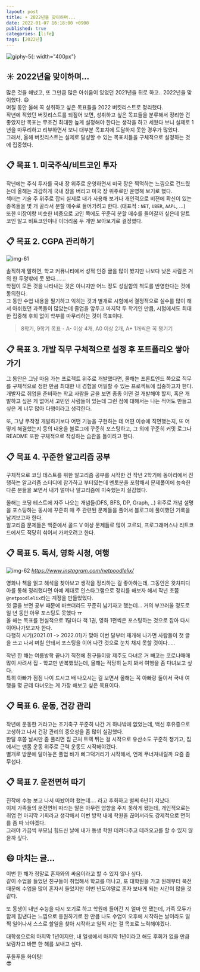 ```yaml
---
layout: post
title: ☀️ 2022년을 맞이하며...
date: 2022-01-07 16:18:00 +0900
published: true
categories: [life]
tags: [2022년]
---
```


![giphy-5](https://user-images.githubusercontent.com/6462456/150993104-591c8a1f-d6ea-4296-8436-24f4187d39d6.gif){: width="400px"}

## **☀️ 2022년을 맞이하며...**

많은 것을 해냈고, 또 그만큼 많은 아쉬움이 있었던 2021년을 뒤로 하고.. 2022년을 맞이했다. 😄  
며칠 동안 올해 꼭 성취하고 싶은 목표들을 2022 버킷리스트로 정리했다.  
작년에 적었던 버킷리스트를 되짚어 보면, 성취하고 싶은 목표들을 분류해서 정리한 건 좋았지만
목표는 무조건 최대한 높게 설정해야 한다는 생각을 하고 세웠다 보니
실제로 1년을 마무리하고 리뷰하면서 보니 대부분 목표치에 도달하지 못한 경우가 많았다.  
그래서, 올해 버킷리스트는 실제로 달성할 수 있는 목표치들을 구체적으로 설정하는 것에 집중했다.  

## **📋 목표 1. 미국주식/비트코인 투자**

작년에는 주식 투자를 국내 장 위주로 운영하면서 미국 장은 찍먹하는 느낌으로 건드렸는데
올해는 과감하게 국내 장을 버리고 미국 장 위주로만 운영해 보기로 했다.  
섹터는 기술 주 위주로 잡되 실제로 내가 사용해 보거나 개인적으로 비젼에 확신이 있는 종목들을 몇 개 골라서
분할 매수로 들어가려고 한다. (대표적 : `NET`, `UBER`, `AAPL`, ...)  
또한 미장이랑 비슷한 비중으로 코인 쪽에도 꾸준히 분할 매수를 들어갈까 싶은데
알트코인 말고 비트코인이나 이더리움 두 개만 보아보기로 결정했다.  

## **📋 목표 2. CGPA 관리하기**

![img-61](https://user-images.githubusercontent.com/6462456/150993662-20dfae84-94fe-46b6-9354-41469f4caca1.png)

솔직하게 말하면, 학교 커뮤니티에서 성적 인증 글을 많이 봤지만
나보다 낮은 사람은 거의 한 두명밖에 못 봤다.......  
학점이 모든 것을 나타내는 것은 아니지만 어느 정도 성실함의 척도를 반영한다는 것에 동의한다.  
그 동안 수업 내용을 필기하고 익히는 것과 별개로 시험에서 결정적으로 실수를 많이 해서 아쉬웠던 과목들이 많았는데
졸업을 앞두고 마지막 두 학기인 만큼, 시험에서도 최대한 집중해 후회 없이 학부를 마무리하는 것이 목표이다.  
> 8학기, 9학기 목표 - A- 이상 4개, A0 이상 2개, A+ 1개씩은 꼭 챙기기

## **📋 목표 3. 개발 직무 구체적으로 설정 후 포트폴리오 쌓아가기**

그 동안은 그냥 마음 가는 프로젝트 위주로 개발했다면, 올해는 프론트엔드 쪽으로 직무를 구체적으로 정한 만큼
최대한 내 경험을 어필할 수 있는 프로젝트에 집중하고자 한다.  
개발자로 취업을 준비하는 학교 사람들 글을 보면 종종 어떤 걸 개발해야 할지, 혹은 개발하고 싶은 게 없어서
고민인 사람들이 있는데 그런 점에 대해서는 나는 적어도 만들고 싶은 게 너무 많아 다행이라고 생각한다.  

또, 그냥 무작정 개발하기보다 어떤 기능을 구현하는 데 어떤 이슈에 직면했는지, 또 어떻게 해결했는지 등의 내용을
블로그에 꾸준히 포스팅하고, 그 외에 꾸준히 커밋 로그나 README 또한 구체적으로 작성하는 습관을 들이려고 한다.  

## **📋 목표 4. 꾸준한 알고리즘 공부**

구체적으로 코딩 테스트를 위한 알고리즘 공부를 시작한 건
작년 2학기에 동아리에서 진행하는 알고리즘 스터디에 참가하고 부터였는데
멘토분을 포함해서 문제풀이에 능숙한 다른 분들을 보면서 내가 얼마나 알고리즘에 미숙했는지 실감했다.  
 
올해는 코딩 테스트에 자주 나오는 개념들(DFS, BFS, DP, Graph, ..) 위주로 개념 설명을 포스팅하는 동시에
꾸준히 매 주 관련된 문제들을 풀어서 블로그에 풀이했던 기록을 남겨보고자 한다.  
알고리즘 문제들은 백준에서 골드 V 이상 문제들로 많이 고르되,
프로그래머스나 리트코드에서도 적당히 섞어서 가져오려고 한다.  

## **📋 목표 5. 독서, 영화 시청, 여행**

![img-62](https://user-images.githubusercontent.com/6462456/150993880-cc3e3ab3-acd9-4527-9338-f61b7dba247d.png)
_https://www.instagram.com/netpoodlelix/_

영화나 책을 읽고 해석을 찾아보고 생각을 정리하는 걸 좋아하는데,
그동안은 왓챠피디아를 통해 정리했다면 아예 제대로 인스타그램으로 정리를 해보자 해서
작년 초쯤 `@netpoodlelix`라는 계정을 만들었었다.  
첫 글을 보면 공부 때문에 바쁘더라도 꾸준히 남기자고 했는데...
거의 부끄러울 정도로 일 년 동안 아무 포스팅도 못했다 ㅠ  
올 해는 목표를 현실적으로 1달마다 책 1권, 영화 1편씩은 포스팅하는 것으로 잡아 다시 이어나가보고자 한다.  
다행히 시기(2021.01 -> 2022.01)가 맞아 이번 달부터 재개해 나가면
사람들이 첫 글을 쓰고 나서 며칠 안돼서 포스팅을 이어 나간 것으로 눈치 채지 못할 것이다.....  
 
작년 한 해는 여름방학 끝나기 직전에 친구들이랑 제주도 다녀온 거 빼고는
코로나때매 많이 사려서 집 - 학교만 반복했었는데, 올해는 적당히 눈치 봐서 여행을 좀 다녀보고 싶다.  
특히 아빠가 점점 나이 드시고 배 나오시는 걸 보면서
올해는 꼭 아빠랑 둘이서 국내 여행을 몇 군데 다녀오는 게 가장 해보고 싶은 목표이다.  

## **📋 목표 6. 운동, 건강 관리**

작년에 운동한 거라고는 조기축구 꾸준히 나간 거 하나밖에 없었는데,
백신 후유증으로 고생하고 나서 건강 관리의 중요성을 좀 많이 실감했다.  
한달 후쯤 날씨만 좀 풀리면 집 근처 트랙 뛰는 걸 시작으로 유산소도 꾸준히 챙기고,
집에서는 맨몸 운동 위주로 근력 운동도 시작해야겠다.  
별개로 방문에 달아놓은 풀업 바가 삐그덕거리기 시작해서, 언제 무너져내릴까 요즘 좀 무섭다.  

## **📋 목표 7. 운전면허 따기**

진작에 수능 보고 나서 따놨어야 했는데.... 라고 후회하고 벌써 6년이 지났다.  
이제 가족들의 운전면허 따라는 말은 아무런 영향을 주지 못하게 됐는데,
개인적으로는 취업 전 마지막 기회라고 생각해서
이번 방학 내에 학원을 끊어서라도 강제적으로 면허를 좀 따 놔야겠다.  
그래야 가끔씩 부모님 힘드신 날에 내가 동생 학원 데려다주고 데려오고를 할 수 있지 않을까 싶다.  

## **😄 마치는 글...**

이번 한 해가 정말로 혼자와의 싸움이라고 할 수 있지 않나 싶다.  
같이 수업을 들었던 친구들이 취업해서 학교를 떠나고, 또 대학원을 가고
원래부터 복전 때문에 수업을 많이 혼자서 들었지만 이번 년도야말로 혼자 보내게 되는 시간이 많을 것 같다.  
 
또 동생이 내년 수능을 다시 보기로 하고 학원에 들어간 지 얼마 안 됐는데,
가족 모두가 함께 힘낸다는 느낌으로 응원하기로 한 만큼
나도 수업이 오후에 시작하는 날이라도 일찍 일어나서 스스로 할일을 찾아 시작하고 일찍 자는 걸 목표로 노력해야겠다.  
 
대학생으로의 마지막 1년이지만, 내 일생에서 마지막 1년이라고 해도 후회가 없을 만큼
보람차고 바쁜 한 해를 보내고 싶다.  
 
푸들푸들 화이팅!  
😎